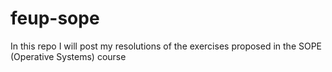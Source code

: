 # feup-sope

In this repo I will post my resolutions of the exercises proposed in the SOPE (Operative Systems) course
